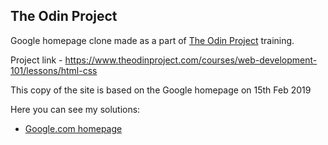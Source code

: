 ## The Odin Project

Google homepage clone made as a part of [The Odin Project](http://www.theodinproject.com) training.

Project link - https://www.theodinproject.com/courses/web-development-101/lessons/html-css

This copy of the site is based on the Google homepage on 15th Feb 2019

Here you can see my solutions:
- [Google.com homepage](http://htmlpreview.github.io/?https://github.com/gaurav-karum/google-homepage/blob/master/index.html)




